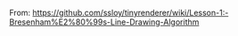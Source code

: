 From: https://github.com/ssloy/tinyrenderer/wiki/Lesson-1:-Bresenham%E2%80%99s-Line-Drawing-Algorithm